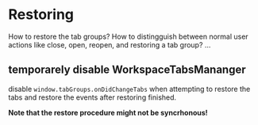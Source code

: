 # Restoring

How to restore the tab groups? How  to distingguish between normal user actions
like close, open, reopen, and restoring a tab group?
...

## temporarely disable WorkspaceTabsMananger

disable `window.tabGroups.onDidChangeTabs` when attempting to restore the tabs
and restore the events after restoring finished.

__Note that the restore procedure might not be syncrhonous!__
